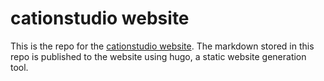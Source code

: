 # cationstudio website

This is the repo for the [cationstudio website](https://cation.studio). The markdown stored in this repo is published to the website using hugo, a static website generation tool.
